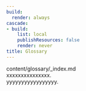 ```yaml
---
build:
  render: always
cascade:
- build:
    list: local
    publishResources: false
    render: never
title: Glossary
---
```


content/glossary/_index.md  
xxxxxxxxxxxxxxx.  
yyyyyyyyyyyyyyyyy.
